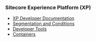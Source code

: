 ### Sitecore Experience Platform (XP)

- [XP Developer Documentation](https://doc.sitecore.com/xp/en/developers/xp/index.html)
- [Segmentation and Conditions](https://doc.sitecore.com/xp/en/developers/latest/sitecore-experience-platform/segmentation-and-conditions.html)
- [Developer Tools](https://doc.sitecore.com/xp/en/developers/latest/developer-tools/index-en.html)
- [Containers](https://doc.sitecore.com/xp/en/developers/latest/developer-tools/containers-in-sitecore-development.html)
